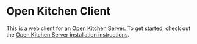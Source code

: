 # Open Kitchen Client

This is a web client for an [Open Kitchen Server](https://github.com/teamtofu/openkitchen-server). To get started, check out the [Open Kitchen Server installation instructions](https://github.com/teamtofu/openkitchen-server#installation).